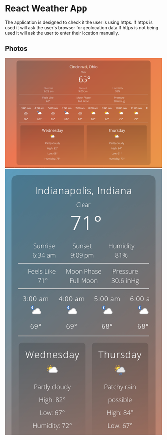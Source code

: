 # React Weather App

The application is designed to check if the user is using https. If https is used it will ask the user's browser for geolocation data.If https is not being used it will ask the user to enter their location manually. 

## Photos

![Cincinnati Weather](https://raw.githubusercontent.com/maskedmage77/Weather-React-App/master/public/cinci.PNG?token=AJKTUCHBW52MU3BRKKBP2KLA6Z2DE)
![Indianapolis Weather](https://raw.githubusercontent.com/maskedmage77/Weather-React-App/master/public/indy.jpg?token=AJKTUCH3ZGWJI5VH63D46ELA6Z24W)
